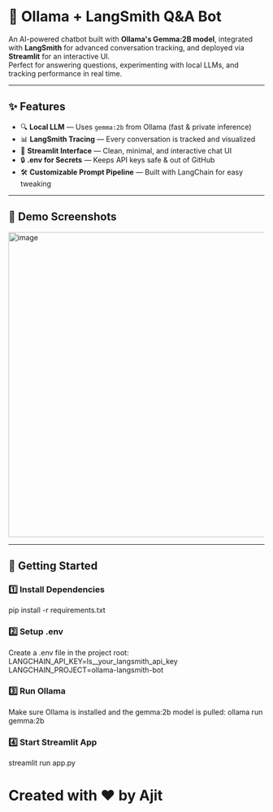 # 🤖 Ollama + LangSmith Q&A Bot

An AI-powered chatbot built with **Ollama's Gemma:2B model**, integrated with **LangSmith** for advanced conversation tracking, and deployed via **Streamlit** for an interactive UI.  
Perfect for answering questions, experimenting with local LLMs, and tracking performance in real time.

---

## ✨ Features

- 🔍 **Local LLM** — Uses `gemma:2b` from Ollama (fast & private inference)
- 📊 **LangSmith Tracing** — Every conversation is tracked and visualized
- 🎨 **Streamlit Interface** — Clean, minimal, and interactive chat UI
- 🔒 **.env for Secrets** — Keeps API keys safe & out of GitHub
- 🛠 **Customizable Prompt Pipeline** — Built with LangChain for easy tweaking

---

## 📸 Demo Screenshots

<img width="1211" height="601" alt="image" src="https://github.com/user-attachments/assets/a9f3f3b7-c826-4007-afdf-9128e2a69c3f" />


---

## 🚀 Getting Started

### 1️⃣ Install Dependencies
pip install -r requirements.txt

### 2️⃣ Setup .env
Create a .env file in the project root:
LANGCHAIN_API_KEY=ls__your_langsmith_api_key
LANGCHAIN_PROJECT=ollama-langsmith-bot

### 3️⃣ Run Ollama
Make sure Ollama is installed and the gemma:2b model is pulled:
ollama run gemma:2b

### 4️⃣ Start Streamlit App
streamlit run app.py

# Created with ❤️ by Ajit
